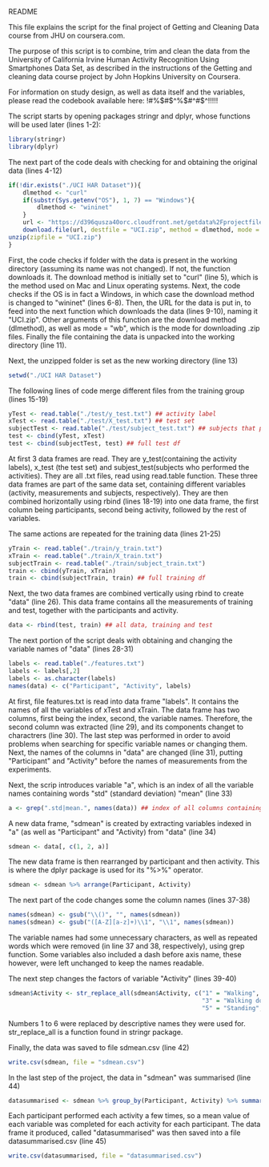 README 

This file explains the script  for the final project of Getting and Cleaning Data course from JHU on coursera.com.
 
The purpose of this script is to combine, trim and clean the data from the University of California Irvine Human Activity Recognition Using Smartphones Data Set, as described in the instructions of the Getting and cleaning data course project by John Hopkins University on Coursera. 

For information on study design, as well as data itself and the variables, please read the codebook available here:
!#%$#$^%$#^#$^!!!!!


The script starts by opening packages stringr and dplyr, whose functions will be used later (lines 1-2):
```R 
library(stringr)
library(dplyr)
```
The next part of the code deals with checking for and obtaining the original data (lines 4-12)
```R
if(!dir.exists("./UCI HAR Dataset")){
    dlmethod <- "curl"
    if(substr(Sys.getenv("OS"), 1, 7) == "Windows"){
        dlmethod <- "wininet"
    }
    url <- "https://d396qusza40orc.cloudfront.net/getdata%2Fprojectfiles%2FUCI%20HAR%20Dataset.zip"
    download.file(url, destfile = "UCI.zip", method = dlmethod, mode = "wb")
unzip(zipfile = "UCI.zip")
}
```
First, the code checks if folder with the data is present in the working directory (assuming its name was not changed). 
If not, the function downloads it. The download method is initially set to "curl" (line 5), which is the method used on Mac and Linux operating systems. Next, the code checks if the OS is in fact a Windows, in which case the download method is changed to "wininet" (lines  6-8). 
Then, the URL for the data is put in, to feed into the next function which downloads the data (lines 9-10), naming it "UCI.zip". Other arguments of this function are the download method (dlmethod), as well as mode = "wb", which is the mode for downloading .zip files. Finally the file containing the data is unpacked into the working directory (line 11).

Next, the unzipped folder is set as the new working directory (line 13)
```R
setwd("./UCI HAR Dataset")
```

The following lines of code merge different files from the training group (lines 15-19)
```R
yTest <- read.table("./test/y_test.txt") ## activity label
xTest <- read.table("./test/X_test.txt") ## test set
subjectTest <- read.table("./test/subject_test.txt") ## subjects that performed tests
test <- cbind(yTest, xTest) 
test <- cbind(subjectTest, test) ## full test df 
```
At first 3 data frames are read. They are y_test(containing the activity labels), x_test (the test set) and subjest_test(subjects who performed the activities). They are all .txt files, read using read.table function. These three data frames are part of the same data set, containing different variables (activity, measurements and subjects, respectively). They are then combined horizontally using rbind (lines 18-19) into one data frame, the first column being participants, second being activity, followed by the rest of variables.

The same actions are repeated for the training data (lines 21-25)
```R
yTrain <- read.table("./train/y_train.txt") 
xTrain <- read.table("./train/X_train.txt") 
subjectTrain <- read.table("./train/subject_train.txt")
train <- cbind(yTrain, xTrain)
train <- cbind(subjectTrain, train) ## full training df
```
Next, the two data frames are combined vertically using rbind to create "data" (line 26). This data frame contains all the measurements of training and test, together with the participants and activity.
```R
data <- rbind(test, train) ## all data, training and test
```
The next portion of the script deals with obtaining and changing the variable names of "data" (lines 28-31)
```R
labels <- read.table("./features.txt")
labels <- labels[,2]
labels <- as.character(labels)
names(data) <- c("Participant", "Activity", labels) 
```
At first, file features.txt is read into data frame "labels". It contains the names of all the variables of xTest and xTrain. The data frame has two columns, first being the index, second, the variable names. Therefore, the second column was extracted (line 29), and its components changet to charactrers (line 30). The last step was performed in order to avoid problems when searching for specific variable names or changing them.
Next, the names of the columns in "data" are changed (line 31), putting "Participant" and "Activity" before the names of measurements from the experiments.

Next, the scrip introduces variable "a", which is an index of all the variable names containing words "std" (standard deviation) "mean" (line 33)
```R
a <- grep(".std|mean.", names(data)) ## index of all columns containing "std" or "mean"
```
A new data frame, "sdmean" is created by extracting variables indexed in "a" (as well as "Participant" and "Activity) from "data" (line 34)
```R
sdmean <- data[, c(1, 2, a)]
```
The new data frame is then rearranged by participant and then activity. This is where the dplyr package is used for its "%>%" operator.
```R
sdmean <- sdmean %>% arrange(Participant, Activity) 
```
The next part of the code changes some the column names (lines 37-38)
```R
names(sdmean) <- gsub("\\()", "", names(sdmean)) 
names(sdmean) <- gsub("([A-Z][a-z]+)\\1", "\\1", names(sdmean))
```
The variable names had some unnecessary characters, as well as repeated words which were removed (in line 37 and 38, respectively), using grep function. Some variables also included  a dash before axis name, these however, were left unchanged to keep the names readable.

The next step changes the factors of variable "Activity" (lines 39-40)
```R
sdmean$Activity <- str_replace_all(sdmean$Activity, c("1" = "Walking", "2" = "Walking Upstairs", 
                                                      "3" = "Walking downstairs", "4" = "Sitting",
                                                      "5" = "Standing", "6" = "Laying"))
```
Numbers 1 to 6 were replaced by descriptive names they were used for. str_replace_all is a function found in stringr package.

Finally, the data was saved to file sdmean.csv (line 42)
```R
write.csv(sdmean, file = "sdmean.csv")
```

In the last step of the project, the data in "sdmean" was summarised (line 44)
```R
datasummarised <- sdmean %>% group_by(Participant, Activity) %>% summarise_all(funs(mean))
```
Each participant performed each activity a few times, so a mean value of each variable was completed for each activity for each participant.
The data frame it produced, called "datasummarised" was then saved into a file datasummarised.csv (line 45)
```R
write.csv(datasummarised, file = "datasummarised.csv")
```
